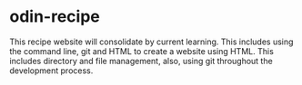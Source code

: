 # odin-recipe
This recipe website will consolidate by current learning. This includes using the command line, git and HTML to create a website using HTML. 
This includes directory and file management, also, using git throughout the development process.
